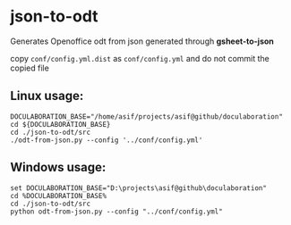# json-to-odt

Generates Openoffice odt from json generated through **gsheet-to-json**

copy ```conf/config.yml.dist``` as ```conf/config.yml``` and do not commit the copied file

## Linux usage:
```
DOCULABORATION_BASE="/home/asif/projects/asif@github/doculaboration"
cd ${DOCULABORATION_BASE}
cd ./json-to-odt/src
./odt-from-json.py --config '../conf/config.yml'
```

## Windows usage:
```
set DOCULABORATION_BASE="D:\projects\asif@github\doculaboration"
cd %DOCULABORATION_BASE%
cd ./json-to-odt/src
python odt-from-json.py --config "../conf/config.yml"
```
